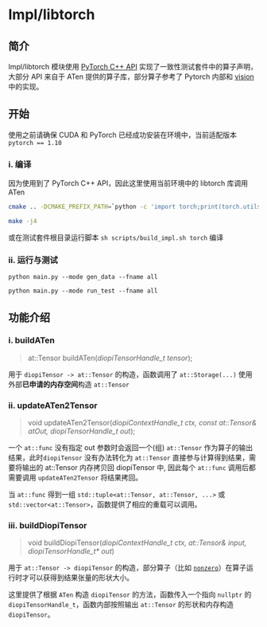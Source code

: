 # Impl/libtorch

## 简介

Impl/libtorch 模块使用 [PyTorch C++ API](https://pytorch.org/cppdocs/) 实现了一致性测试套件中的算子声明，大部分 API 来自于 ATen 提供的算子库，部分算子参考了 Pytorch 内部和 [vision](https://github.com/pytorch/vision) 中的实现。

## 开始
使用之前请确保 CUDA 和 PyTorch 已经成功安装在环境中，当前适配版本 `pytorch == 1.10`

### i. 编译
因为使用到了 PyTorch C++ API，因此这里使用当前环境中的 libtorch 库调用 ATen
```bash
cmake .. -DCMAKE_PREFIX_PATH=`python -c 'import torch;print(torch.utils.cmake_prefix_path)'` -DIMPL_CUDA=OFF -DIMPL_OPT=TORCH

make -j4
```
或在测试套件根目录运行脚本 `sh scripts/build_impl.sh torch` 编译

### ii. 运行与测试
```python3
python main.py --mode gen_data --fname all

python main.py --mode run_test --fname all
```

## 功能介绍

### i. buildATen
> at::Tensor buildATen(*diopiTensorHandle_t tensor*);

用于 `diopiTensor -> at::Tensor` 的构造，函数调用了 `at::Storage(...)` 使用外部**已申请的内存空间**构造 `at::Tensor`

### ii. updateATen2Tensor
> void updateATen2Tensor(*diopiContextHandle_t ctx, const at::Tensor& atOut, diopiTensorHandle_t out*);

一个 `at::func` 没有指定 out 参数时会返回一个(组) `at::Tensor` 作为算子的输出结果，此时`diopiTensor` 没有办法转化为 `at::Tensor` 直接参与计算得到结果，需要将输出的 at::Tensor 内存拷贝回 diopiTensor 中,
因此每个 `at::func` 调用后都需要调用 `updateATen2Tensor` 将结果拷回。

当 `at::func` 得到一组 `std::tuple<at::Tensor, at::Tensor, ...>` 或 `std::vector<at::Tensor>`，函数提供了相应的重载可以调用。

### iii. buildDiopiTensor
> void buildDiopiTensor(*diopiContextHandle_t ctx, at::Tensor& input, diopiTensorHandle_t\* out*)

用于 `at::Tensor -> diopiTensor` 的构造，部分算子（比如 [`nonzero`](https://pytorch.org/docs/stable/generated/torch.nonzero.html)）在算子运行时才可以获得到结果张量的形状大小。

这里提供了根据 `ATen` 构造 `diopiTensor` 的方法，函数传入一个指向 `nullptr` 的 `diopiTensorHandle_t`，函数内部按照输出 `at::Tensor` 的形状和内存构造 `diopiTensor`。

